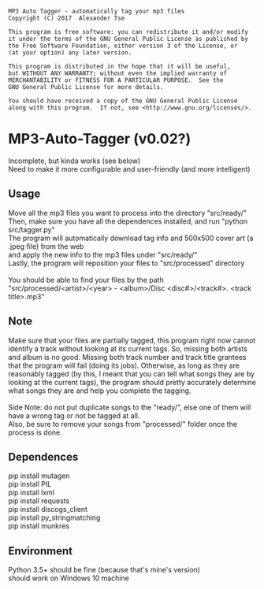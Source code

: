     MP3 Auto Tagger - automatically tag your mp3 files
    Copyright (C) 2017  Alexander Tse

    This program is free software: you can redistribute it and/or modify
    it under the terms of the GNU General Public License as published by
    the Free Software Foundation, either version 3 of the License, or
    (at your option) any later version.

    This program is distributed in the hope that it will be useful,
    but WITHOUT ANY WARRANTY; without even the implied warranty of
    MERCHANTABILITY or FITNESS FOR A PARTICULAR PURPOSE.  See the
    GNU General Public License for more details.

    You should have received a copy of the GNU General Public License
    along with this program.  If not, see <http://www.gnu.org/licenses/>.

# MP3-Auto-Tagger (v0.02?)
Incomplete, but kinda works (see below) <br>
Need to make it more configurable and user-friendly (and more intelligent)
## Usage
Move all the mp3 files you want to process into the directory "src/ready/" <br>
Then, make sure you have all the dependences installed, and run "python src/tagger.py" <br>
The program will automatically download tag info and 500x500 cover art (a .jpeg file) from the web <br>
and apply the new info to the mp3 files under "src/ready/" <br>
Lastly, the program will reposition your files to "src/processed" directory <br>
<br>
You should be able to find your files by the path <br>
"src/processed/\<artist>/\<year> - \<album>/Disc \<disc#>/\<track#>. \<track title>.mp3"
<br>
## Note
Make sure that your files are partially tagged, this program right now cannot identify a track without looking at its current tags. So, missing both artists and album is no good. Missing both track number and track title grantees that the program will fail (doing its jobs). Otherwise, as long as they are reasonably tagged (by this, I meant that you can tell what songs they are by looking at the current tags), the program should pretty accurately determine what songs they are and help you complete the tagging.  <br>
<br>
Side Note: do not put duplicate songs to the "ready/", else one of them will have a wrong tag or not be tagged at all. <br>
Also, be sure to remove your songs from "processed/" folder once the process is done.
## Dependences
pip install mutagen <br>
pip install PIL <br>
pip install lxml <br>
pip install requests <br>
pip install discogs_client <br>
pip install py_stringmatching <br>
pip install munkres <br>
## Environment
Python 3.5+ should be fine (because that's mine's version) <br>
should work on Windows 10 machine


